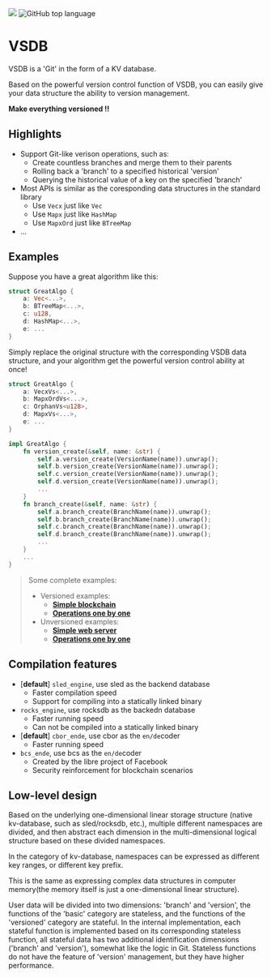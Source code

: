 ![](https://tokei.rs/b1/github/ccmlm/vsdb)
![GitHub top language](https://img.shields.io/github/languages/top/ccmlm/vsdb)

# VSDB

VSDB is a 'Git' in the form of a KV database.

Based on the powerful version control function of VSDB, you can easily give your data structure the ability to version management.

**Make everything versioned !!**

## Highlights

- Support Git-like verison operations, such as:
    - Create countless branches and merge them to their parents
    - Rolling back a 'branch' to a specified historical 'version'
    - Querying the historical value of a key on the specified 'branch'
- Most APIs is similar as the coresponding data structures in the standard library
    - Use `Vecx` just like `Vec`
    - Use `Mapx` just like `HashMap`
    - Use `MapxOrd` just like `BTreeMap`
- ...

## Examples

Suppose you have a great algorithm like this:

```rust
struct GreatAlgo {
    a: Vec<...>,
    b: BTreeMap<...>,
    c: u128,
    d: HashMap<...>,
    e: ...
}
```

Simply replace the original structure with the corresponding VSDB data structure,
and your algorithm get the powerful version control ability at once!
```rust
struct GreatAlgo {
    a: VecxVs<...>,
    b: MapxOrdVs<...>,
    c: OrphanVs<u128>,
    d: MapxVs<...>,
    e: ...
}

impl GreatAlgo {
    fn version_create(&self, name: &str) {
        self.a.version_create(VersionName(name)).unwrap();
        self.b.version_create(VersionName(name)).unwrap();
        self.c.version_create(VersionName(name)).unwrap();
        self.d.version_create(VersionName(name)).unwrap();
        ...
    }
    fn branch_create(&self, name: &str) {
        self.a.branch_create(BranchName(name)).unwrap();
        self.b.branch_create(BranchName(name)).unwrap();
        self.c.branch_create(BranchName(name)).unwrap();
        self.d.branch_create(BranchName(name)).unwrap();
        ...
    }
    ...
}
```

> Some complete examples:
>
> - Versioned examples:
>     - [**Simple blockchain**](tests/blockchain_state.rs)
>     - [**Operations one by one**](src/versioned/mapx_raw/test.rs)
> - Unversioned examples:
>     - [**Simple web server**](tests/web_server.rs)
>     - [**Operations one by one**](src/basic/mapx/test.rs)

## Compilation features

- [**default**] `sled_engine`, use sled as the backend database
    - Faster compilation speed
    - Support for compiling into a statically linked binary
- `rocks_engine`, use rocksdb as the backedn database
    - Faster running speed
    - Can not be compiled into a statically linked binary
- [**default**] `cbor_ende`, use cbor as the `en/de`coder
    - Faster running speed
- `bcs_ende`, use bcs as the `en/de`coder
    - Created by the libre project of Facebook
    - Security reinforcement for blockchain scenarios

## Low-level design

Based on the underlying one-dimensional linear storage structure (native kv-database, such as sled/rocksdb, etc.), multiple different namespaces are divided, and then abstract each dimension in the multi-dimensional logical structure based on these divided namespaces.

In the category of kv-database, namespaces can be expressed as different key ranges, or different key prefix.

This is the same as expressing complex data structures in computer memory(the memory itself is just a one-dimensional linear structure).

User data will be divided into two dimensions: 'branch' and 'version', the functions of the 'basic' category are stateless, and the functions of the 'versioned' category are stateful. In the internal implementation, each stateful function is implemented based on its corresponding stateless function,
all stateful data has two additional identification dimensions ('branch' and 'version'), somewhat like the logic in Git. Stateless functions do not have the feature of 'version' management, but they have higher performance.
